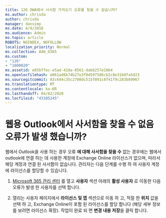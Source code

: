 ```yaml
---
title: 126 OWA에서 사서함 가져오기 오류를 찾을 수 없습니까?
ms.author: chrisda
author: chrisda
manager: dansimp
ms.date: 4/9/2018
ms.audience: Admin
ms.topic: article
ROBOTS: NOINDEX, NOFOLLOW
localization_priority: Normal
ms.collection: Adm_O365
ms.custom:
- "126"
- "1600020"
ms.assetid: e85bffec-e5ad-418a-8561-dab6257e1864
ms.openlocfilehash: e061ad6b74b27e3f0d597586cb2c8e31b8fa5d23
ms.sourcegitcommit: 83c644c35c2700dc515f091c8f41f9c283b89967
ms.translationtype: MT
ms.contentlocale: ko-KR
ms.lasthandoff: 04/02/2020
ms.locfileid: "43105245"
---
```

# <a name="getting-a-mailbox-not-found-error-in-outlook-on-the-web"></a>웹용 Outlook에서 사서함을 찾을 수 없음 오류가 발생 했습니까?

웹에서 Outlook을 사용 하는 경우 오류 **에 대해 사서함을 찾을 수** 없는 경우에는 웹에서 outlook에 연결 하는 데 사용한 계정에 Exchange Online 라이선스가 없으며, 따라서 해당 계정과 연결 된 사서함이 없습니다. 관리자는 다음 단계를 수행 하 여 사용자 계정에 라이선스를 할당할 수 있습니다.

1. [Microsoft 365 관리 센터](https://portal.office.com/adminportal/home#/homepage) 를 열고 **사용자** 섹션 아래의 **활성 사용자** 로 이동한 다음 오류가 발생 한 사용자를 선택 합니다.

2. 열리는 사용자 페이지에서 **라이선스 및 앱** 섹션으로 이동 하 고, 적절 한 **위치** 값을 선택 하 고, Exchange Online이 포함 된 라이선스를 할당 합니다 (해당 세부 정보를 보려면 라이선스 확장). 작업이 완료 되 면 **변경 내용 저장**을 클릭 합니다.
